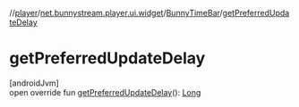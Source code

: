 //[player](../../../index.md)/[net.bunnystream.player.ui.widget](../index.md)/[BunnyTimeBar](index.md)/[getPreferredUpdateDelay](get-preferred-update-delay.md)

# getPreferredUpdateDelay

[androidJvm]\
open override fun [getPreferredUpdateDelay](get-preferred-update-delay.md)(): [Long](https://kotlinlang.org/api/latest/jvm/stdlib/kotlin/-long/index.html)
